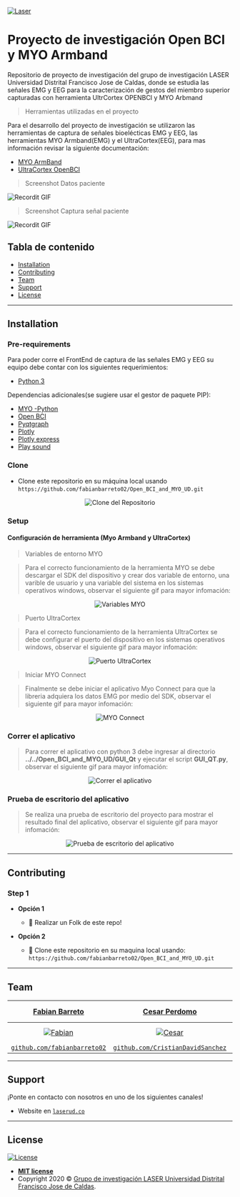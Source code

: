


<a href="https://laserud.co/"><img src="https://github.com/fabianbarreto02/Open_BCI_and_MYO_UD/blob/master/GUI_Qt/LOGOLASER.jpg" title="Laser" alt="Laser"></a>



# Proyecto de investigación Open BCI y MYO Armband 

Repositorio de proyecto de investigación del grupo de investigación LASER Universidad Distrital Francisco Jose de Caldas, donde se estudia las señales EMG y EEG para la caracterización de gestos del miembro superior capturadas con herramienta UltrCortex OPENBCI y MYO Arbmand

> Herramientas utilizadas en el proyecto

Para el desarrollo del proyecto de investigación se utilizaron las herramientas de captura de señales bioelécticas EMG y EEG, las herramientas MYO Armband(EMG) y el UltraCortex(EEG), para mas información revisar la siguiente documentación:
- [MYO ArmBand](https://support.getmyo.com/hc/en-us)
- [UltraCortex OpenBCI](https://openbci.com/)

> Screenshot Datos paciente

![Recordit GIF](https://github.com/fabianbarreto02/Open_BCI_and_MYO_UD/blob/master/Data_Readme/Front_datos.jpeg)

> Screenshot Captura señal paciente

![Recordit GIF](https://github.com/fabianbarreto02/Open_BCI_and_MYO_UD/blob/master/Data_Readme/Front_captura.jpeg)

## Tabla de contenido


- [Installation](#installation)
- [Contributing](#contributing)
- [Team](#team)
- [Support](#support)
- [License](#license)



---

## Installation

### Pre-requirements

Para poder corre el FrontEnd de captura de las señales EMG y EEG su equipo debe contar con los siguientes requerimientos:

- [Python 3](https://www.python.org/download/releases/3.0/)

Dependencias adicionales(se sugiere usar el gestor de paquete PIP):

- [MYO -Python](https://pypi.org/project/myo-python/) 
- [Open BCI](https://pypi.org/project/openbci/)
- [Pyqtgraph](https://pypi.org/project/pyqtgraph/)
- [Plotly](https://pypi.org/project/plotly/)
- [Plotly express](https://pypi.org/project/plotly-express/)
- [Play sound](https://pypi.org/project/playsound/)


### Clone

- Clone este repositorio en su máquina local usando `https://github.com/fabianbarreto02/Open_BCI_and_MYO_UD.git`


<p align="center"><img src="https://github.com/fabianbarreto02/Open_BCI_and_MYO_UD/blob/master/Data_Readme/Clone.gif" title="Clone del Repositorio" alt="Clone del Repositorio"></p>


### Setup

#### Configuración de herramienta (Myo Armband y UltraCortex)


> Variables de entorno MYO

> Para el correcto funcionamiento de la herramienta MYO se debe descargar el SDK del dispositivo y crear dos variable de entorno, una varible de usuario y una variable del sistema en los sistemas operativos windows, observar el siguiente gif para mayor infomación:

<p align="center"><img src="https://github.com/fabianbarreto02/Open_BCI_and_MYO_UD/blob/master/Data_Readme/Variable_myo.gif" title="Variables MYO" alt="Variables MYO"></p>


> Puerto UltraCortex

> Para el correcto funcionamiento de la herramienta UltraCortex se debe configurar el puerto del dispositivo en los sistemas operativos windows, observar el siguiente gif para mayor infomación:

<p align="center"><img src="https://github.com/fabianbarreto02/Open_BCI_and_MYO_UD/blob/master/Data_Readme/Puerto_ultracortex.gif" title="Puerto UltraCortex" alt="Puerto UltraCortex"></p>

> Iniciar MYO Connect

> Finalmente se debe iniciar el aplicativo Myo Connect para que la libreria adquiera los datos EMG por medio del SDK, observar el siguiente gif para mayor infomación:

<p align="center"><img src="https://github.com/fabianbarreto02/Open_BCI_and_MYO_UD/blob/master/Data_Readme/Myo_conect.gif" title="MYO Connect" alt="MYO Connect"></p>

### Correr  el aplicativo

> Para correr el aplicativo con python 3 debe ingresar al directorio **../../Open_BCI_and_MYO_UD/GUI_Qt** y ejecutar el script **GUI_QT.py**, observar el siguiente gif para mayor infomación:

<p align="center"><img src="https://github.com/fabianbarreto02/Open_BCI_and_MYO_UD/blob/master/Data_Readme/Arranque_frame.gif" title="Correr  el aplicativo" alt="Correr  el aplicativo"></p>


### Prueba de escritorio del aplicativo

> Se realiza una prueba de escritorio del proyecto para mostrar el resultado final del aplicativo, observar el siguiente gif para mayor infomación:

<p align="center"><img src="https://github.com/fabianbarreto02/Open_BCI_and_MYO_UD/blob/master/Data_Readme/Funcionamiento_frame.gif" title="Prueba de escritorio del aplicativo" alt="Prueba de escritorio del aplicativo"></p>



---



## Contributing


### Step 1

- **Opción 1**
    - 🍴 Realizar un Folk de este repo!

- **Opción 2**
    - 👯 Clone este repositorio en su maquina local usando:  `https://github.com/fabianbarreto02/Open_BCI_and_MYO_UD.git`


---

## Team

<center>

| <a href="https://github.com/fabianbarreto02" target="_blank">**Fabian Barreto**</a> | <a href="https://github.com/cperdomo" target="_blank">**Cesar Perdomo**</a> | <a href="https://github.com/CristianDavidSanchez" target="_blank">**Cristian Sanchez**</a> | <a href="https://github.com/NRDaza" target="_blank">**Nicolas Daza**</a> |
| :---: |:---:| :---:| :---:|
| [![Fabian](https://avatars3.githubusercontent.com/u/43799065?s=200&u=4f2296f15ee5517409891d91a2e774b9c1a183fa&v=4)](https://github.com/fabianbarreto02)   | [![Cesar](https://avatars.githubusercontent.com/u/17862195?v=4)](https://github.com/cperdomo)    | [![Cristian](https://avatars2.githubusercontent.com/u/45292213?s=200&u=f4851b78acbb0db7c5ba203982dfe71d2f1b785e&v=4)](https://github.com/CristianDavidSanchez) | [![Nicolas](https://avatars2.githubusercontent.com/u/34488581?s=200&u=f02bdb311d05b487e40fbe8dc712024596af956a&v=4)](https://github.com/NRDaza)  |
| <a href="https://github.com/fabianbarreto02" target="_blank">`github.com/fabianbarreto02`</a> | <a href="https://github.com/CristianDavidSanchez" target="_blank">`github.com/CristianDavidSanchez`</a> | <a href="https://github.com/NRDaza" target="_blank">`github.com/NRDaza`</a> |

</center>

---


## Support

¡Ponte en contacto con nosotros en uno de los siguientes canales!

- Website en <a href="https://laserud.co/#contact" target="_blank">`laserud.co`</a>


---


## License

[![License](http://img.shields.io/:license-mit-blue.svg?style=flat-square)](http://badges.mit-license.org)

- **[MIT license](http://opensource.org/licenses/mit-license.php)**
- Copyright 2020 © <a href="https://laserud.co/" target="_blank">Grupo de investigación LASER Universidad Distrital Francisco Jose de Caldas</a>.
